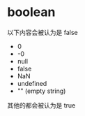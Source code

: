 # boolean

以下内容会被认为是 false

* 0
* -0
* null
* false
* NaN
* undefined
* "" \(empty string\)

其他的都会被认为是 true

